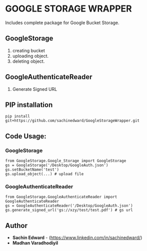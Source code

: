 # GOOGLE STORAGE WRAPPER
Includes complete package for Google Bucket Storage.
## GoogleStorage
1. creating bucket
2. uploading object.
3. deleting object.

## GoogleAuthenticateReader
1. Generate Signed URL

## PIP installation
```
pip install git+https://github.com/sachinedward/GoogleStorageWrapper.git
```
## Code Usage:
### GoogleStorage
```
from GoogleStorage.Google_Storage import GoogleStorage
gs = GoogleStorage('/Desktop/GoogleAuth.json')
gs.setBucketName('test')
gs.upload_object(...) # upload file
```

### GoogleAuthenticateReader
```
from GoogleStorage.GoogleAuthenticateReader import GoogleAuthenticateReader
gs = GoogleAuthenticateReader('/Desktop/GoogleAuth.json')
gs.generate_signed_url('gs://xzy/test/test.pdf') # gs url
```

## Author
* **Sachin Edward** - (https://www.linkedin.com/in/sachinedward/)
* **Madhan Varadhodiyil**